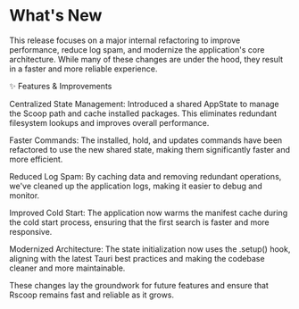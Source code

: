 # What's New

This release focuses on a major internal refactoring to improve performance, reduce log spam, and modernize the application's core architecture. While many of these changes are under the hood, they result in a faster and more reliable experience.

✨ Features & Improvements

Centralized State Management: Introduced a shared AppState to manage the Scoop path and cache installed packages. This eliminates redundant filesystem lookups and improves overall performance.

Faster Commands: The installed, hold, and updates commands have been refactored to use the new shared state, making them significantly faster and more efficient. 

Reduced Log Spam: By caching data and removing redundant operations, we've cleaned up the application logs, making it easier to debug and monitor.

Improved Cold Start: The application now warms the manifest cache during the cold start process, ensuring that the first search is faster and more responsive.

Modernized Architecture: The state initialization now uses the .setup() hook, aligning with the latest Tauri best practices and making the codebase cleaner and more maintainable.

These changes lay the groundwork for future features and ensure that Rscoop remains fast and reliable as it grows.